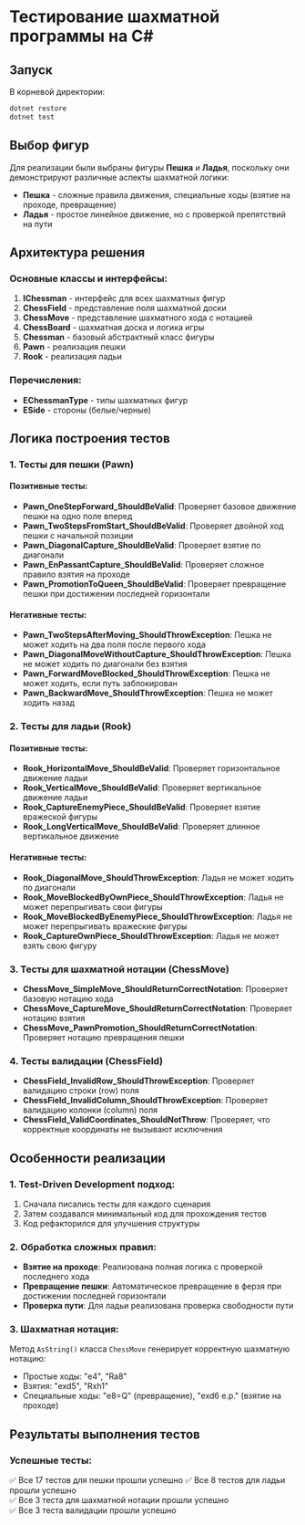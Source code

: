 # Тестирование шахматной программы на C#

## Запуск

В корневой директории:
```sh
dotnet restore
dotnet test
```

## Выбор фигур
Для реализации были выбраны фигуры **Пешка** и **Ладья**, поскольку они демонстрируют различные аспекты шахматной логики:
- **Пешка** - сложные правила движения, специальные ходы (взятие на проходе, превращение)
- **Ладья** - простое линейное движение, но с проверкой препятствий на пути

## Архитектура решения

### Основные классы и интерфейсы:
1. **IChessman** - интерфейс для всех шахматных фигур
2. **ChessField** - представление поля шахматной доски
3. **ChessMove** - представление шахматного хода с нотацией
4. **ChessBoard** - шахматная доска и логика игры
5. **Chessman** - базовый абстрактный класс фигуры
6. **Pawn** - реализация пешки
7. **Rook** - реализация ладьи

### Перечисления:
- **EChessmanType** - типы шахматных фигур
- **ESide** - стороны (белые/черные)

## Логика построения тестов

### 1. Тесты для пешки (Pawn)

#### Позитивные тесты:
- **Pawn_OneStepForward_ShouldBeValid**: Проверяет базовое движение пешки на одно поле вперед
- **Pawn_TwoStepsFromStart_ShouldBeValid**: Проверяет двойной ход пешки с начальной позиции
- **Pawn_DiagonalCapture_ShouldBeValid**: Проверяет взятие по диагонали
- **Pawn_EnPassantCapture_ShouldBeValid**: Проверяет сложное правило взятия на проходе
- **Pawn_PromotionToQueen_ShouldBeValid**: Проверяет превращение пешки при достижении последней горизонтали

#### Негативные тесты:
- **Pawn_TwoStepsAfterMoving_ShouldThrowException**: Пешка не может ходить на два поля после первого хода
- **Pawn_DiagonalMoveWithoutCapture_ShouldThrowException**: Пешка не может ходить по диагонали без взятия
- **Pawn_ForwardMoveBlocked_ShouldThrowException**: Пешка не может ходить, если путь заблокирован
- **Pawn_BackwardMove_ShouldThrowException**: Пешка не может ходить назад

### 2. Тесты для ладьи (Rook)

#### Позитивные тесты:
- **Rook_HorizontalMove_ShouldBeValid**: Проверяет горизонтальное движение ладьи
- **Rook_VerticalMove_ShouldBeValid**: Проверяет вертикальное движение ладьи
- **Rook_CaptureEnemyPiece_ShouldBeValid**: Проверяет взятие вражеской фигуры
- **Rook_LongVerticalMove_ShouldBeValid**: Проверяет длинное вертикальное движение

#### Негативные тесты:
- **Rook_DiagonalMove_ShouldThrowException**: Ладья не может ходить по диагонали
- **Rook_MoveBlockedByOwnPiece_ShouldThrowException**: Ладья не может перепрыгивать свои фигуры
- **Rook_MoveBlockedByEnemyPiece_ShouldThrowException**: Ладья не может перепрыгивать вражеские фигуры
- **Rook_CaptureOwnPiece_ShouldThrowException**: Ладья не может взять свою фигуру

### 3. Тесты для шахматной нотации (ChessMove)

- **ChessMove_SimpleMove_ShouldReturnCorrectNotation**: Проверяет базовую нотацию хода
- **ChessMove_CaptureMove_ShouldReturnCorrectNotation**: Проверяет нотацию взятия
- **ChessMove_PawnPromotion_ShouldReturnCorrectNotation**: Проверяет нотацию превращения пешки

### 4. Тесты валидации (ChessField)

- **ChessField_InvalidRow_ShouldThrowException**: Проверяет валидацию строки (row) поля
- **ChessField_InvalidColumn_ShouldThrowException**: Проверяет валидацию колонки (column) поля
- **ChessField_ValidCoordinates_ShouldNotThrow**: Проверяет, что корректные координаты не вызывают исключения

## Особенности реализации

### 1. Test-Driven Development подход:
1. Сначала писались тесты для каждого сценария
2. Затем создавался минимальный код для прохождения тестов
3. Код рефакторился для улучшения структуры

### 2. Обработка сложных правил:
- **Взятие на проходе**: Реализована полная логика с проверкой последнего хода
- **Превращение пешки**: Автоматическое превращение в ферзя при достижении последней горизонтали
- **Проверка пути**: Для ладьи реализована проверка свободности пути

### 3. Шахматная нотация:
Метод `AsString()` класса `ChessMove` генерирует корректную шахматную нотацию:
- Простые ходы: "e4", "Ra8"
- Взятия: "exd5", "Rxh1"
- Специальные ходы: "e8=Q" (превращение), "exd6 e.p." (взятие на проходе)

## Результаты выполнения тестов

### Успешные тесты:
✅ Все 17 тестов для пешки прошли успешно
✅ Все 8 тестов для ладьи прошли успешно  
✅ Все 3 теста для шахматной нотации прошли успешно  
✅ Все 3 теста валидации прошли успешно
